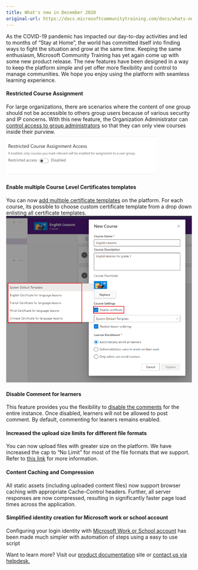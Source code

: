 ```yaml
---
title: What's new in December 2020
original-url: https://docs.microsoftcommunitytraining.com/docs/whats-new-in-december-2020
---
```

As the COVID-19 pandemic has impacted our day-to-day activities and led to months of “Stay at Home”, the world has committed itself into finding ways to fight the situation and grow at the same time. 
Keeping the same enthusiasm, Microsoft Community Training has yet again come up with some new product release. The new features have been designed in a way to keep the platform simple and yet offer more flexibility and control to manage communities. We hope you enjoy using the platform with seamless learning experience.

#### Restricted Course Assignment 
For large organizations, there are scenarios where the content of one group should not be accessible to others group users because of various security and IP concerns. 
With this new feature, the Organization Administrator can[ control access to group administrators](/v1/docs/restrict-content-access-to-group-administrators) so that they can only view courses inside their purview.
![Restrict Course](../../media/Restrict%20Course.png)


#### Enable multiple Course Level Certificates templates
You can now [add multiple certificate templates](/v1/docs/enable-course-level-certificate) on the platform. For each course, its possible to choose custom certificate template from a drop down enlisting all certificate templates. 
![select certificate ](../../media/select%20certificate%20.png)

#### Disable Comment for learners
This feature provides you the flexibility to [disable the comments](/v1/docs/disable-the-comment-functionality) for the entire instance. Once disabled, learners will not be allowed to post comment. By default, commenting for leaners remains enabled.

#### Increased the upload size limits for different file formats
You can now upload files with greater size on the platform. We have increased the cap to “No Limit” for most of the file formats that we support. Refer to [this link](/v1/docs/faqs-course) for more information.

#### Content Caching and Compression
All static assets (including uploaded content files) now support browser caching with appropriate Cache-Control headers. Further, all server responses are now compressed, resulting in significantly faster page load times across the application.

#### Simplified identity creation for Microsoft work or school account
Configuring your login identity with [Microsoft Work or School account](/v1/docs/configure-login-social-work-school-account) has been made much simpler with automation of steps using a easy to use script


Want to learn more? Visit our [product documentation](https://docs.microsoftcommunitytraining.com/docs/en/whats-new-in-august-2020) site or [contact us via helpdesk.](https://go.microsoft.com/fwlink/?linkid=2104630)

